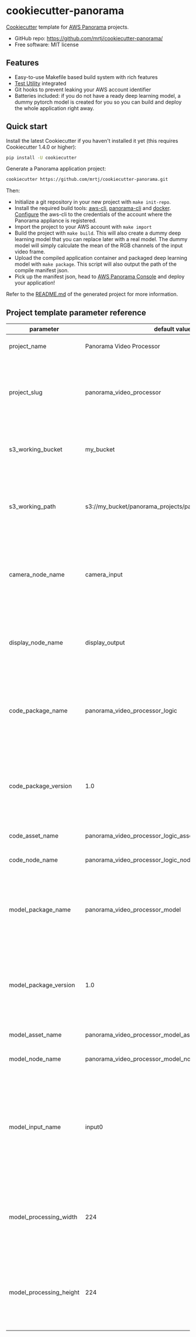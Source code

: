 # cookiecutter-panorama

[Cookiecutter](https://github.com/cookiecutter/cookiecutter) template for [AWS Panorama](https://aws.amazon.com/panorama/) projects.

- GitHub repo: https://github.com/mrtj/cookiecutter-panorama/
- Free software: MIT license

## Features

- Easy-to-use Makefile based build system with rich features
- [Test Utility](https://github.com/aws-samples/aws-panorama-samples) integrated
- Git hooks to prevent leaking your AWS account identifier
- Batteries included: if you do not have a ready deep learning model, a dummy pytorch model is created for you so you can build and deploy the whole application right away.

## Quick start

Install the latest Cookiecutter if you haven't installed it yet (this requires Cookiecutter 1.4.0 or higher):

```bash
pip install -U cookiecutter
```

Generate a Panorama application project:

```bash
cookiecutter https://github.com/mrtj/cookiecutter-panorama.git
```

Then:

- Initialize a git repository in your new project with `make init-repo`.
- Install the required build tools: [aws-cli](https://aws.amazon.com/cli/), [panorama-cli](https://github.com/aws/aws-panorama-cli) and [docker](https://docs.docker.com/get-docker/). [Configure](https://docs.aws.amazon.com/cli/latest/userguide/cli-chap-configure.html) the aws-cli to the credentials of the account where the Panorama appliance is registered.
- Import the project to your AWS account with `make import`
- Build the project with `make build`. This will also create a dummy deep learning model that you can replace later with a real model. The dummy model will simply calculate the mean of the RGB channels of the input video frame.
- Upload the compiled application container and packaged deep learning model with `make package`. This script will also output the path of the compile manifest json.
- Pick up the manifest json, head to [AWS Panorama Console](https://console.aws.amazon.com/panorama/home) and deploy your application!

Refer to the [README.md]({{cookiecutter.project_slug}}/README.md) of the generated project for more information.

## Project template parameter reference

| parameter | default value | description |
|-----------|---------------|-------------|
| project_name | Panorama Video Processor | The human-readable name of the project |
| project_slug | panorama_video_processor | Project slug that can be used in file names, identifiers, etc. Should contain only letters, numbers and underscores. |
| s3_working_bucket | my_bucket | An AWS S3 bucket where the build system have read/write privileges.  |
| s3_working_path | s3://my_bucket/panorama_projects/panorama_video_processor | A full S3 URI in the bucket above. This path will be used for model compilation, archiving manifest files and similar. |
| camera_node_name | camera_input | The name of the camera input node in the manifest file. In most of the cases you can leave it to the default value. |
| display_node_name | display_output | The name of the display output node in the manifest file. In most of the cases you can leave it to the default value. |
| code_package_name | panorama_video_processor_logic | The name of the code package. The package name - package version tuple should be unique in your AWS account. |
| code_package_version | 1.0 | The code package version. You can have several versions of your package deployed contemporarily to your account. |
| code_asset_name | panorama_video_processor_logic_asset | The code asset name. |
| code_node_name | panorama_video_processor_logic_node | The name of the code node in the manifest file. |
| model_package_name | panorama_video_processor_model | The name of the model package. The package name - package version tuple should be unique in your AWS account. |
| model_package_version | 1.0 | The model package version. You can have several versions of your package deployed contemporarily to your account. |
| model_asset_name | panorama_video_processor_model_asset | The model asset name. |
| model_node_name | panorama_video_processor_model_node | The name of the model node in the manifest file. |
| model_input_name | input0 | The name of the input of the deep learning model. The model will be compiled with this input name, and you should refer the input with this name from the application source code. |
| model_processing_width | 224 | The width of the input image of the deep learning model. The input frame will be resized to this size before sending it to the model. |
| model_processing_height | 224 | The height of the input image of the deep learning model. The input frame will be resized to this size before sending it to the model. |
